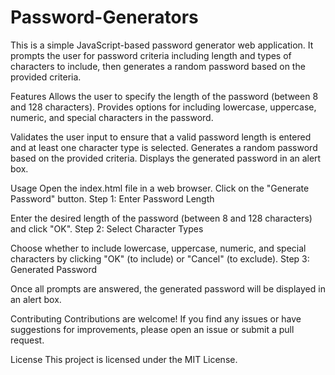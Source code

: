 # Password-Generators

This is a simple JavaScript-based password generator web application. It prompts the user for password criteria including length and types of characters to include, then generates a random password based on the provided criteria.

Features
Allows the user to specify the length of the password (between 8 and 128 characters).
Provides options for including lowercase, uppercase, numeric, and special characters in the password.

Validates the user input to ensure that a valid password length is entered and at least one character type is selected.
Generates a random password based on the provided criteria.
Displays the generated password in an alert box.

Usage
Open the index.html file in a web browser.
Click on the "Generate Password" button.
Step 1: Enter Password Length

Enter the desired length of the password (between 8 and 128 characters) and click "OK".
Step 2: Select Character Types

Choose whether to include lowercase, uppercase, numeric, and special characters by clicking "OK" (to include) or "Cancel" (to exclude).
Step 3: Generated Password

Once all prompts are answered, the generated password will be displayed in an alert box.


Contributing
Contributions are welcome! If you find any issues or have suggestions for improvements, please open an issue or submit a pull request.

License
This project is licensed under the MIT License.